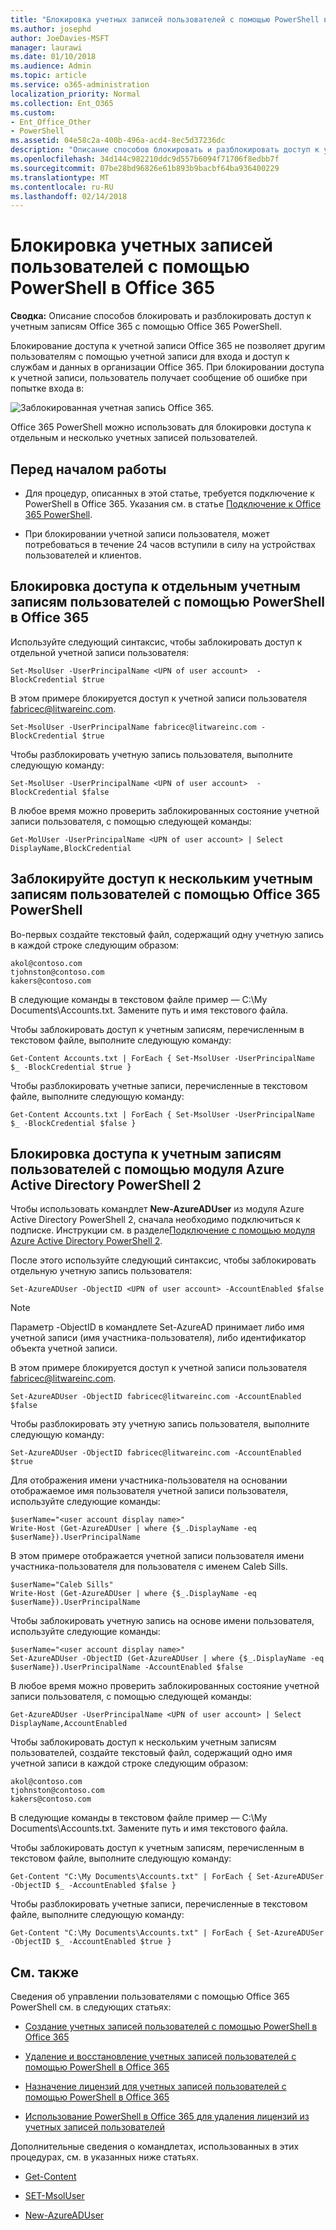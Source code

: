 ```yaml
---
title: "Блокировка учетных записей пользователей с помощью PowerShell в Office 365"
ms.author: josephd
author: JoeDavies-MSFT
manager: laurawi
ms.date: 01/10/2018
ms.audience: Admin
ms.topic: article
ms.service: o365-administration
localization_priority: Normal
ms.collection: Ent_O365
ms.custom:
- Ent_Office_Other
- PowerShell
ms.assetid: 04e58c2a-400b-496a-acd4-8ec5d37236dc
description: "Описание способов блокировать и разблокировать доступ к учетным записям Office 365 с помощью Office 365 PowerShell."
ms.openlocfilehash: 34d144c982210ddc9d557b6094f71706f8edbb7f
ms.sourcegitcommit: 07be28bd96826e61b893b9bacbf64ba936400229
ms.translationtype: MT
ms.contentlocale: ru-RU
ms.lasthandoff: 02/14/2018
---
```

# <a name="block-user-accounts-with-office-365-powershell"></a>Блокировка учетных записей пользователей с помощью PowerShell в Office 365

**Сводка:**  Описание способов блокировать и разблокировать доступ к учетным записям Office 365 с помощью Office 365 PowerShell.
  
Блокирование доступа к учетной записи Office 365 не позволяет другим пользователям с помощью учетной записи для входа и доступ к службам и данных в организации Office 365. При блокировании доступа к учетной записи, пользователь получает сообщение об ошибке при попытке входа в:
  
![Заблокированная учетная запись Office 365.](images/o365_powershell_account_blocked.png)
  
Office 365 PowerShell можно использовать для блокировки доступа к отдельным и несколько учетных записей пользователей.
  
## <a name="before-you-begin"></a>Перед началом работы

- Для процедур, описанных в этой статье, требуется подключение к PowerShell в Office 365. Указания см. в статье [Подключение к Office 365 PowerShell](connect-to-office-365-powershell.md).
    
- При блокировании учетной записи пользователя, может потребоваться в течение 24 часов вступили в силу на устройствах пользователей и клиентов.
    
## <a name="use-office-365-powershell-to-block-access-to-individual-user-accounts"></a>Блокировка доступа к отдельным учетным записям пользователей с помощью PowerShell в Office 365

Используйте следующий синтаксис, чтобы заблокировать доступ к отдельной учетной записи пользователя:
  
```
Set-MsolUser -UserPrincipalName <UPN of user account>  -BlockCredential $true
```

В этом примере блокируется доступ к учетной записи пользователя fabricec@litwareinc.com.
  
```
Set-MsolUser -UserPrincipalName fabricec@litwareinc.com -BlockCredential $true
```

Чтобы разблокировать учетную запись пользователя, выполните следующую команду:
  
```
Set-MsolUser -UserPrincipalName <UPN of user account>  -BlockCredential $false
```

В любое время можно проверить заблокированных состояние учетной записи пользователя, с помощью следующей команды:
  
```
Get-MolUser -UserPrincipalName <UPN of user account> | Select DisplayName,BlockCredential
```

## <a name="use-office-365-powershell-to-block-access-to-multiple-user-accounts"></a>Заблокируйте доступ к нескольким учетным записям пользователей с помощью Office 365 PowerShell

Во-первых создайте текстовый файл, содержащий одну учетную запись в каждой строке следующим образом:
    
  ```
akol@contoso.com
tjohnston@contoso.com
kakers@contoso.com
  ```
В следующие команды в текстовом файле пример — C:\My Documents\Accounts.txt. Замените путь и имя текстового файла.
    
Чтобы заблокировать доступ к учетным записям, перечисленным в текстовом файле, выполните следующую команду:
    
  ```
  Get-Content Accounts.txt | ForEach { Set-MsolUser -UserPrincipalName $_ -BlockCredential $true }
  ```
Чтобы разблокировать учетные записи, перечисленные в текстовом файле, выполните следующую команду:
    
  ```
  Get-Content Accounts.txt | ForEach { Set-MsolUser -UserPrincipalName $_ -BlockCredential $false }
  ```

## <a name="use-the-azure-active-directory-v2-powershell-module-to-block-access-to-user-accounts"></a>Блокировка доступа к учетным записям пользователей с помощью модуля Azure Active Directory PowerShell 2

Чтобы использовать командлет **New-AzureADUser** из модуля Azure Active Directory PowerShell 2, сначала необходимо подключиться к подписке. Инструкции см. в разделе[Подключение с помощью модуля Azure Active Directory PowerShell 2](https://go.microsoft.com/fwlink/?linkid=842218).
  
После этого используйте следующий синтаксис, чтобы заблокировать отдельную учетную запись пользователя:
  
```
Set-AzureADUser -ObjectID <UPN of user account> -AccountEnabled $false
```

> [!NOTE]
> Параметр -ObjectID в командлете Set-AzureAD принимает либо имя учетной записи (имя участника-пользователя), либо идентификатор объекта учетной записи. 
  
В этом примере блокируется доступ к учетной записи пользователя fabricec@litwareinc.com.
  
```
Set-AzureADUser -ObjectID fabricec@litwareinc.com -AccountEnabled $false
```

Чтобы разблокировать эту учетную запись пользователя, выполните следующую команду:
  
```
Set-AzureADUser -ObjectID fabricec@litwareinc.com -AccountEnabled $true
```

Для отображения имени участника-пользователя на основании отображаемое имя пользователя учетной записи пользователя, используйте следующие команды:
  
```
$userName="<user account display name>"
Write-Host (Get-AzureADUser | where {$_.DisplayName -eq $userName}).UserPrincipalName

```

В этом примере отображается учетной записи пользователя имени участника-пользователя для пользователя с именем Caleb Sills.
  
```
$userName="Caleb Sills"
Write-Host (Get-AzureADUser | where {$_.DisplayName -eq $userName}).UserPrincipalName
```

Чтобы заблокировать учетную запись на основе имени пользователя, используйте следующие команды:
  
```
$userName="<user account display name>"
Set-AzureADUser -ObjectID (Get-AzureADUser | where {$_.DisplayName -eq $userName}).UserPrincipalName -AccountEnabled $false

```

В любое время можно проверить заблокированных состояние учетной записи пользователя, с помощью следующей команды:
  
```
Get-AzureADUser -UserPrincipalName <UPN of user account> | Select DisplayName,AccountEnabled
```

Чтобы заблокировать доступ к нескольким учетным записям пользователей, создайте текстовый файл, содержащий одно имя учетной записи в каждой строке следующим образом:
    
  ```
akol@contoso.com
tjohnston@contoso.com
kakers@contoso.com
  ```

В следующие команды в текстовом файле пример — C:\My Documents\Accounts.txt. Замените путь и имя текстового файла.
    
Чтобы заблокировать доступ к учетным записям, перечисленным в текстовом файле, выполните следующую команду:
    
```
Get-Content "C:\My Documents\Accounts.txt" | ForEach { Set-AzureADUSer -ObjectID $_ -AccountEnabled $false }
```

Чтобы разблокировать учетные записи, перечисленные в текстовом файле, выполните следующую команду:
    
```
Get-Content "C:\My Documents\Accounts.txt" | ForEach { Set-AzureADUSer -ObjectID $_ -AccountEnabled $true }
```

## <a name="see-also"></a>См. также
<a name="SeeAlso"> </a>

Сведения об управлении пользователями с помощью Office 365 PowerShell см. в следующих статьях:
  
- [Создание учетных записей пользователей с помощью PowerShell в Office 365](create-user-accounts-with-office-365-powershell.md)
    
- [Удаление и восстановление учетных записей пользователей с помощью PowerShell в Office 365](delete-and-restore-user-accounts-with-office-365-powershell.md)
    
- [Назначение лицензий для учетных записей пользователей с помощью PowerShell в Office 365](assign-licenses-to-user-accounts-with-office-365-powershell.md)
    
- [Использование PowerShell в Office 365 для удаления лицензий из учетных записей пользователей](remove-licenses-from-user-accounts-with-office-365-powershell.md)
    
Дополнительные сведения о командлетах, использованных в этих процедурах, см. в указанных ниже статьях.
  
- [Get-Content](https://go.microsoft.com/fwlink/p/?LinkId=113310)
    
- [SET-MsolUser](https://go.microsoft.com/fwlink/p/?LinkId=691644)
    
- [New-AzureADUser](https://docs.microsoft.com/powershell/module/azuread/new-azureaduser?view=azureadps-2.0)
    

